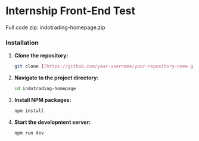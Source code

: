 # Internship Front-End Test

Full code zip: indotrading-homepage.zip

### Installation

1.  **Clone the repository:**
    ```sh
    git clone [[https://github.com/your-username/your-repository-name.git](https://github.com/your-username/your-repository-name.git)](https://github.com/M4xxy/IndoTrading-Homepage)
    ```
2.  **Navigate to the project directory:**
    ```sh
    cd indotrading-homepage
    ```
3.  **Install NPM packages:**
    ```sh
    npm install
    ```
4.  **Start the development server:**
    ```sh
    npm run dev
    ```
